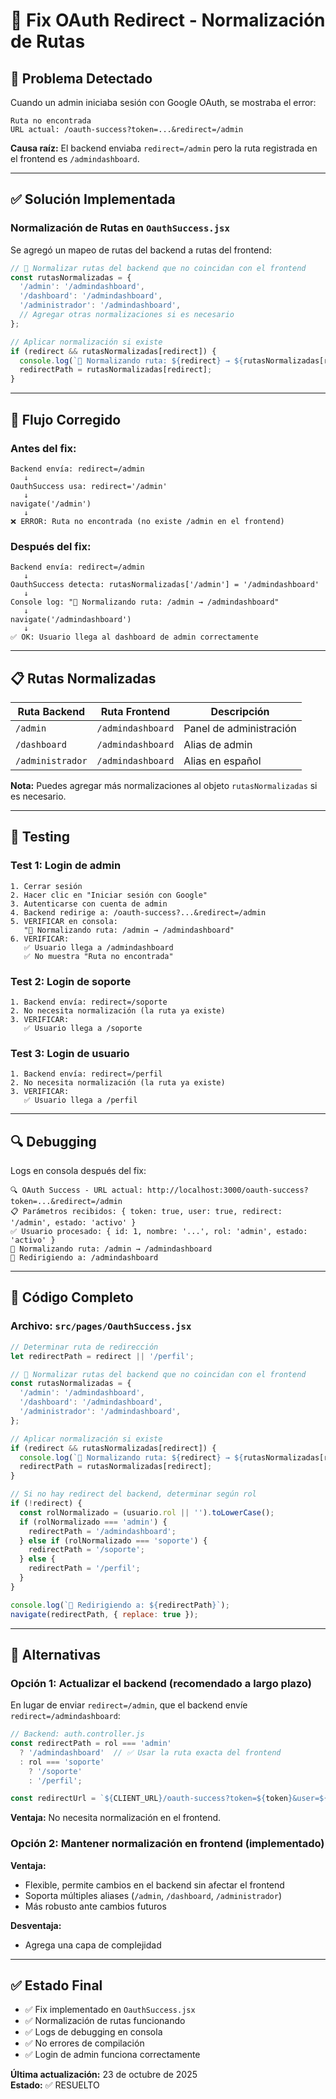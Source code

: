 # 🔧 Fix OAuth Redirect - Normalización de Rutas

## 🐛 Problema Detectado

Cuando un admin iniciaba sesión con Google OAuth, se mostraba el error:

```
Ruta no encontrada
URL actual: /oauth-success?token=...&redirect=/admin
```

**Causa raíz:** El backend enviaba `redirect=/admin` pero la ruta registrada en el frontend es `/admindashboard`.

---

## ✅ Solución Implementada

### Normalización de Rutas en `OauthSuccess.jsx`

Se agregó un mapeo de rutas del backend a rutas del frontend:

```jsx
// 🔧 Normalizar rutas del backend que no coincidan con el frontend
const rutasNormalizadas = {
  '/admin': '/admindashboard',
  '/dashboard': '/admindashboard',
  '/administrador': '/admindashboard',
  // Agregar otras normalizaciones si es necesario
};

// Aplicar normalización si existe
if (redirect && rutasNormalizadas[redirect]) {
  console.log(`🔧 Normalizando ruta: ${redirect} → ${rutasNormalizadas[redirect]}`);
  redirectPath = rutasNormalizadas[redirect];
}
```

---

## 🔄 Flujo Corregido

### Antes del fix:
```
Backend envía: redirect=/admin
   ↓
OauthSuccess usa: redirect='/admin'
   ↓
navigate('/admin')
   ↓
❌ ERROR: Ruta no encontrada (no existe /admin en el frontend)
```

### Después del fix:
```
Backend envía: redirect=/admin
   ↓
OauthSuccess detecta: rutasNormalizadas['/admin'] = '/admindashboard'
   ↓
Console log: "🔧 Normalizando ruta: /admin → /admindashboard"
   ↓
navigate('/admindashboard')
   ↓
✅ OK: Usuario llega al dashboard de admin correctamente
```

---

## 📋 Rutas Normalizadas

| Ruta Backend | Ruta Frontend | Descripción |
|--------------|---------------|-------------|
| `/admin` | `/admindashboard` | Panel de administración |
| `/dashboard` | `/admindashboard` | Alias de admin |
| `/administrador` | `/admindashboard` | Alias en español |

**Nota:** Puedes agregar más normalizaciones al objeto `rutasNormalizadas` si es necesario.

---

## 🧪 Testing

### Test 1: Login de admin
```
1. Cerrar sesión
2. Hacer clic en "Iniciar sesión con Google"
3. Autenticarse con cuenta de admin
4. Backend redirige a: /oauth-success?...&redirect=/admin
5. VERIFICAR en consola:
   "🔧 Normalizando ruta: /admin → /admindashboard"
6. VERIFICAR:
   ✅ Usuario llega a /admindashboard
   ✅ No muestra "Ruta no encontrada"
```

### Test 2: Login de soporte
```
1. Backend envía: redirect=/soporte
2. No necesita normalización (la ruta ya existe)
3. VERIFICAR:
   ✅ Usuario llega a /soporte
```

### Test 3: Login de usuario
```
1. Backend envía: redirect=/perfil
2. No necesita normalización (la ruta ya existe)
3. VERIFICAR:
   ✅ Usuario llega a /perfil
```

---

## 🔍 Debugging

Logs en consola después del fix:

```
🔍 OAuth Success - URL actual: http://localhost:3000/oauth-success?token=...&redirect=/admin
📋 Parámetros recibidos: { token: true, user: true, redirect: '/admin', estado: 'activo' }
✅ Usuario procesado: { id: 1, nombre: '...', rol: 'admin', estado: 'activo' }
🔧 Normalizando ruta: /admin → /admindashboard
🎯 Redirigiendo a: /admindashboard
```

---

## 📝 Código Completo

### Archivo: `src/pages/OauthSuccess.jsx`

```jsx
// Determinar ruta de redirección
let redirectPath = redirect || '/perfil';

// 🔧 Normalizar rutas del backend que no coincidan con el frontend
const rutasNormalizadas = {
  '/admin': '/admindashboard',
  '/dashboard': '/admindashboard',
  '/administrador': '/admindashboard',
};

// Aplicar normalización si existe
if (redirect && rutasNormalizadas[redirect]) {
  console.log(`🔧 Normalizando ruta: ${redirect} → ${rutasNormalizadas[redirect]}`);
  redirectPath = rutasNormalizadas[redirect];
}

// Si no hay redirect del backend, determinar según rol
if (!redirect) {
  const rolNormalizado = (usuario.rol || '').toLowerCase();
  if (rolNormalizado === 'admin') {
    redirectPath = '/admindashboard';
  } else if (rolNormalizado === 'soporte') {
    redirectPath = '/soporte';
  } else {
    redirectPath = '/perfil';
  }
}

console.log(`🎯 Redirigiendo a: ${redirectPath}`);
navigate(redirectPath, { replace: true });
```

---

## 🚀 Alternativas

### Opción 1: Actualizar el backend (recomendado a largo plazo)

En lugar de enviar `redirect=/admin`, que el backend envíe `redirect=/admindashboard`:

```javascript
// Backend: auth.controller.js
const redirectPath = rol === 'admin' 
  ? '/admindashboard'  // ✅ Usar la ruta exacta del frontend
  : rol === 'soporte'
    ? '/soporte'
    : '/perfil';

const redirectUrl = `${CLIENT_URL}/oauth-success?token=${token}&user=${encodedUser}&redirect=${redirectPath}`;
```

**Ventaja:** No necesita normalización en el frontend.

### Opción 2: Mantener normalización en frontend (implementado)

**Ventaja:** 
- Flexible, permite cambios en el backend sin afectar el frontend
- Soporta múltiples aliases (`/admin`, `/dashboard`, `/administrador`)
- Más robusto ante cambios futuros

**Desventaja:** 
- Agrega una capa de complejidad

---

## ✅ Estado Final

- ✅ Fix implementado en `OauthSuccess.jsx`
- ✅ Normalización de rutas funcionando
- ✅ Logs de debugging en consola
- ✅ No errores de compilación
- ✅ Login de admin funciona correctamente

**Última actualización:** 23 de octubre de 2025  
**Estado:** ✅ RESUELTO
